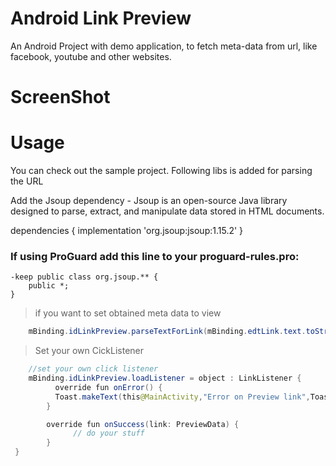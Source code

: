 # Android Link Preview

An Android Project with demo application, to fetch meta-data from url, like facebook, youtube and other websites.

# ScreenShot


# Usage
You can check out the sample project. Following libs is added for parsing the URL 

Add the Jsoup dependency - Jsoup is an open-source Java library designed to parse, extract, and manipulate data stored in HTML documents.

   dependencies {
     implementation 'org.jsoup:jsoup:1.15.2'
   }

### If using ProGuard add this line to your proguard-rules.pro:

    -keep public class org.jsoup.** {  
	    public *;  
    }

> if you want to set obtained meta data to view
~~~java
    mBinding.idLinkPreview.parseTextForLink(mBinding.edtLink.text.toString())
~~~

> Set your own CickListener

~~~java
    //set your own click listener
    mBinding.idLinkPreview.loadListener = object : LinkListener {
          override fun onError() {
          Toast.makeText(this@MainActivity,"Error on Preview link",Toast.LENGTH_SHORT).show()
        }

        override fun onSuccess(link: PreviewData) {
              // do your stuff
        }
 }
~~~


